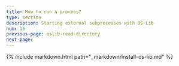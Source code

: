 ```yaml
---
title: How to run a process?
type: section
description: Starting external subprocesses with OS-Lib
num: 16
previous-page: oslib-read-directory
next-page: 
---
```


{% include markdown.html path="_markdown/install-os-lib.md" %}

